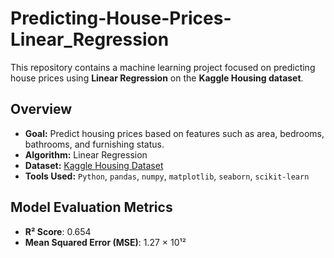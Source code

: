 # Predicting-House-Prices-Linear_Regression

This repository contains a machine learning project focused on predicting house prices using **Linear Regression** on the **Kaggle Housing dataset**.

## Overview
- **Goal:** Predict housing prices based on features such as area, bedrooms, bathrooms, and furnishing status.
- **Algorithm:** Linear Regression
- **Dataset:** [Kaggle Housing Dataset](https://www.kaggle.com/datasets)
- **Tools Used:** `Python`, `pandas`, `numpy`, `matplotlib`, `seaborn`, `scikit-learn`

## Model Evaluation Metrics

- **R² Score**: 0.654
- **Mean Squared Error (MSE)**: 1.27 × 10¹²

